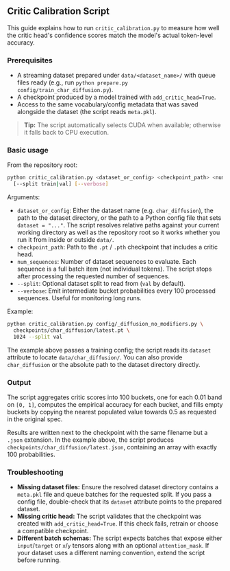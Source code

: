 ## Critic Calibration Script

This guide explains how to run `critic_calibration.py` to measure how well the critic
head's confidence scores match the model's actual token-level accuracy.

### Prerequisites
- A streaming dataset prepared under `data/<dataset_name>/` with queue files
  ready (e.g., run `python prepare.py config/train_char_diffusion.py`).
- A checkpoint produced by a model trained with `add_critic_head=True`.
- Access to the same vocabulary/config metadata that was saved alongside the
  dataset (the script reads `meta.pkl`).

> **Tip:** The script automatically selects CUDA when available; otherwise it
> falls back to CPU execution.

### Basic usage
From the repository root:

```bash
python critic_calibration.py <dataset_or_config> <checkpoint_path> <num_sequences> \
  [--split train|val] [--verbose]
```

Arguments:
- `dataset_or_config`: Either the dataset name (e.g. `char_diffusion`), the
  path to the dataset directory, or the path to a Python config file that sets
  `dataset = "..."`. The script resolves relative paths against your current
  working directory as well as the repository root so it works whether you run
  it from inside or outside `data/`.
- `checkpoint_path`: Path to the `.pt` / `.pth` checkpoint that includes a critic
  head.
- `num_sequences`: Number of dataset sequences to evaluate. Each sequence is a
  full batch item (not individual tokens). The script stops after processing the
  requested number of sequences.
- `--split`: Optional dataset split to read from (`val` by default).
- `--verbose`: Emit intermediate bucket probabilities every 100 processed
  sequences. Useful for monitoring long runs.

Example:

```bash
python critic_calibration.py config/_diffusion_no_modifiers.py \
  checkpoints/char_diffusion/latest.pt \
  1024 --split val
```

The example above passes a training config; the script reads its `dataset`
attribute to locate `data/char_diffusion/`. You can also provide
`char_diffusion` or the absolute path to the dataset directory directly.

### Output
The script aggregates critic scores into 100 buckets, one for each 0.01 band on
`[0, 1]`, computes the empirical accuracy for each bucket, and fills empty
buckets by copying the nearest populated value towards 0.5 as requested in the
original spec.

Results are written next to the checkpoint with the same filename but a `.json`
extension. In the example above, the script produces
`checkpoints/char_diffusion/latest.json`, containing an array with exactly 100
probabilities.

### Troubleshooting
- **Missing dataset files:** Ensure the resolved dataset directory contains a
  `meta.pkl` file and queue batches for the requested split. If you pass a
  config file, double-check that its `dataset` attribute points to the prepared
  dataset.
- **Missing critic head:** The script validates that the checkpoint was created
  with `add_critic_head=True`. If this check fails, retrain or choose a
  compatible checkpoint.
- **Different batch schemas:** The script expects batches that expose either
  `input`/`target` or `x`/`y` tensors along with an optional `attention_mask`.
  If your dataset uses a different naming convention, extend the script before
  running.
